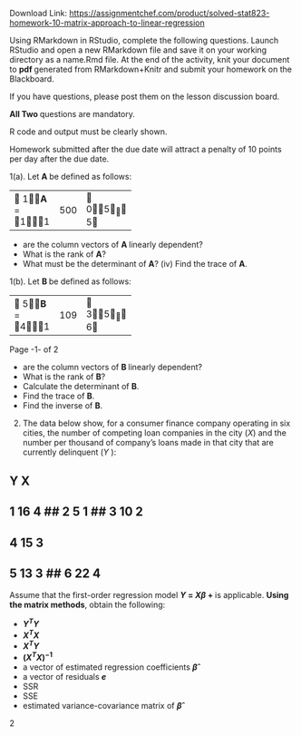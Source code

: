 Download Link: https://assignmentchef.com/product/solved-stat823-homework-10-matrix-approach-to-linear-regression
<br>



Using RMarkdown in RStudio, complete the following questions. Launch RStudio and open a new RMarkdown file and save it on your working directory as a name.Rmd file. At the end of the activity, knit your document to <strong>pdf </strong>generated from RMarkdown+Knitr and submit your homework on the Blackboard.

If you have questions, please post them on the lesson discussion board.

<strong>All Two </strong>questions are mandatory.

R code and output must be clearly shown.

Homework submitted after the due date will attract a penalty of 10 points per day after the due date.

1(a). Let <strong>A </strong>be defined as follows:

<table width="102">

 <tbody>

  <tr>

   <td width="64"> 1<strong>A </strong>= 11</td>

   <td width="21">500</td>

   <td width="17"> 05<sub></sub> 5</td>

  </tr>

 </tbody>

</table>

<ul>

 <li>are the column vectors of <strong>A </strong>linearly dependent?</li>

 <li>What is the rank of <strong>A</strong>?</li>

 <li>What must be the determinant of <strong>A</strong>? (iv) Find the trace of <strong>A</strong>.</li>

</ul>

1(b). Let <strong>B </strong>be defined as follows:

<table width="101">

 <tbody>

  <tr>

   <td width="64"> 5<strong>B </strong>= 41</td>

   <td width="21">109</td>

   <td width="17"> 35<sub></sub> 6</td>

  </tr>

 </tbody>

</table>

Page -1- of 2

<ul>

 <li>are the column vectors of <strong>B </strong>linearly dependent?</li>

 <li>What is the rank of <strong>B</strong>?</li>

 <li>Calculate the determinant of <strong>B</strong>.</li>

 <li>Find the trace of <strong>B</strong>.</li>

 <li>Find the inverse of <strong>B</strong>.</li>

</ul>

<ol start="2">

 <li>The data below show, for a consumer finance company operating in six cities, the number of competing loan companies in the city (<em>X</em>) and the number per thousand of company’s loans made in that city that are currently delinquent (<em>Y </em>):</li>

</ol>

##          Y X

## 1 16 4 ## 2 5 1 ## 3 10 2

## 4 15 3

## 5 13 3 ## 6 22 4

Assume that the first-order regression model <strong><em>Y </em>= <em>Xβ </em>+ <em> </em></strong>is applicable. <strong>Using the matrix methods</strong>, obtain the following:

<ul>

 <li><strong><em>Y<sup>T</sup>Y</em></strong></li>

 <li><strong><em>X<sup>T</sup>X</em></strong></li>

 <li><strong><em>X<sup>T</sup>Y</em></strong></li>

 <li><strong>(<em>X<sup>T</sup>X</em>)<em><sup>−</sup></em><sup>1</sup></strong></li>

 <li>a vector of estimated regression coefficients <strong><em>β</em>ˆ</strong></li>

 <li>a vector of residuals <strong><em>e</em></strong></li>

 <li>SSR</li>

 <li>SSE</li>

 <li>estimated variance-covariance matrix of <strong><em>β</em>ˆ</strong></li>

</ul>

2